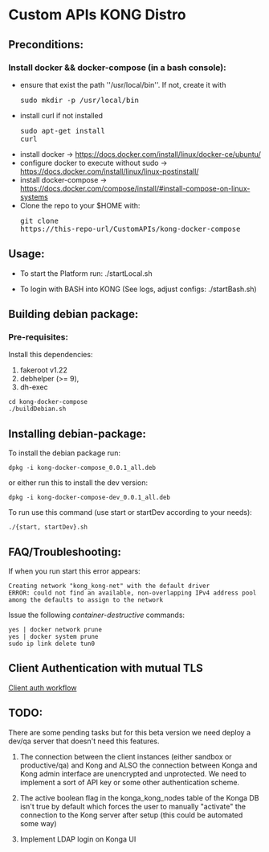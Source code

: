 # Custom APIs KONG Distro

## Preconditions:

### Install docker && docker-compose (in a bash console):

* ensure that exist the path ''/usr/local/bin''. If not, create it with <pre>sudo mkdir -p /usr/local/bin</pre>
* install curl if not installed <pre>sudo apt-get install curl</pre>
* install docker -> https://docs.docker.com/install/linux/docker-ce/ubuntu/
* configure docker to execute without sudo -> https://docs.docker.com/install/linux/linux-postinstall/
* install docker-compose -> https://docs.docker.com/compose/install/#install-compose-on-linux-systems
* Clone the repo to your $HOME with: <pre>git clone https://this-repo-url/CustomAPIs/kong-docker-compose</pre>

## Usage:

* To start the Platform run: ./startLocal.sh

* To login with BASH into KONG (See logs, adjust configs: ./startBash.sh)

## Building debian package:

### Pre-requisites:

Install this dependencies:

1. fakeroot v1.22
2. debhelper (>= 9),
3. dh-exec


```console
cd kong-docker-compose
./buildDebian.sh
```

## Installing debian-package:

To install the debian package run:

```console
dpkg -i kong-docker-compose_0.0.1_all.deb
```
or either run this to install the dev version:

```console
dpkg -i kong-docker-compose-dev_0.0.1_all.deb
```
To run use this command (use start or startDev according to your needs):

```console
./{start, startDev}.sh
```

## FAQ/Troubleshooting:

If when you run start this error appears:

```
Creating network "kong_kong-net" with the default driver
ERROR: could not find an available, non-overlapping IPv4 address pool among the defaults to assign to the network
```

Issue the following *container-destructive* commands:

```
yes | docker network prune
yes | docker system prune
sudo ip link delete tun0
```

## Client Authentication with mutual TLS

[Client auth workflow](CLIENT_AUTH.md)

## TODO:

There are some pending tasks but for this beta version we need deploy a dev/qa server that doesn't need this features.

1. The connection between the client instances (either sandbox or productive/qa) and Kong and ALSO the connection between Konga and Kong admin interface are unencrypted and unprotected. We need to implement a sort of API key or some other authentication scheme.

2. The active boolean flag in the konga_kong_nodes table of the Konga DB isn't true by default which forces the user to manually "activate" the connection to the Kong server after setup (this could be automated some way)

3. Implement LDAP login on Konga UI
